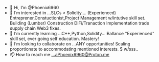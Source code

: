 - 👋 Hi, I’m @Phoenix6960
- 👀 I’m interested in ...SLCs < Solidity.... (Experienced) Entreprener,Constuctionist,Project Management w/intutive skill set. Building (Lumber) Construction DiFi/Tranaction Implementation trade supply chain Web3 fixes.   
- 🌱 I’m currently learning ...C++,Python,Solidity... Ballance "Experienced" skill set, ever going self education. Mastery! 
- 💞️ I’m looking to collaborate on ...ANY opportunities! Scaling proportionate to accommodating mentioned interests. $  w/sss..
- 📫 How to reach me ...aPhoenix6960@Proton.me 

<!---
Phoenix6960/Phoenix6960 is a ✨ special ✨ repository because its `README.md` (this file) appears on your GitHub profile.
You can click the Preview link to take a look at your changes.
--->
